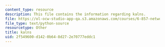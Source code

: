 ```yaml
---
content_type: resource
description: This file contains the information regarding kalns.
file: https://ol-ocw-studio-app-qa.s3.amazonaws.com/courses/6-857-network-and-computer-security-spring-2014/2f549600d1420b648d272e70777eddc1_kalns.py
file_type: text/python-source
resourcetype: Other
title: kalns
uid: 2f549600-d142-0b64-8d27-2e70777eddc1
---
```

